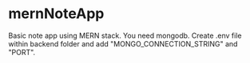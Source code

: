 # mernNoteApp
Basic note app using MERN stack. You need mongodb. Create .env file within backend folder and add "MONGO_CONNECTION_STRING" and "PORT".
